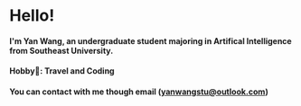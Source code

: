 # Hello!
#### I'm Yan Wang, an undergraduate student majoring in Artifical Intelligence from Southeast University.
#### Hobby🤔: Travel and Coding
#### You can contact with me though email (yanwangstu@outlook.com)
